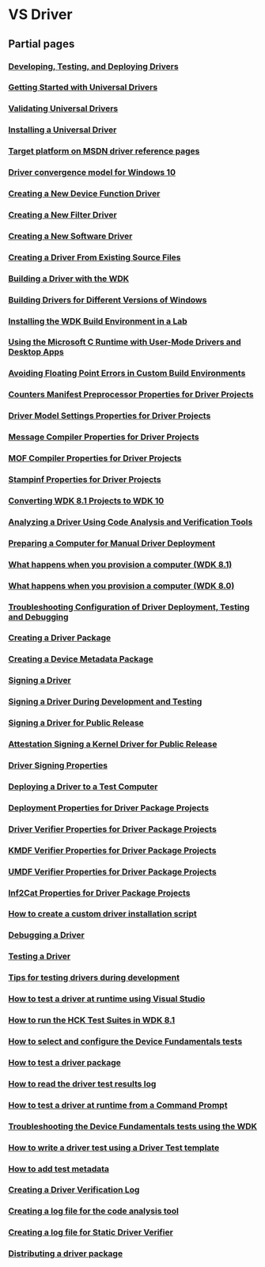 # VS Driver
## Partial pages
### [Developing, Testing, and Deploying Drivers](vsdriver/visual_studio_driver_development_environment.md)
### [Getting Started with Universal Drivers](vsdriver/getting_started_with_universal_drivers.md)
### [Validating Universal Drivers](vsdriver/validating_universal_drivers.md)
### [Installing a Universal Driver](vsdriver/installing_a_universal_driver.md)
### [Target platform on MSDN driver reference pages](vsdriver/windows_10_editions_for_universal_drivers.md)
### [Driver convergence model for Windows 10](vsdriver/driver_model_convergence.md)
### [Creating a New Device Function Driver](vsdriver/creating_a_new_driver.md)
### [Creating a New Filter Driver](vsdriver/creating_a_new_filter_driver.md)
### [Creating a New Software Driver](vsdriver/creating_a_new_software_driver.md)
### [Creating a Driver From Existing Source Files](vsdriver/creating_a_driver_from_existing_source_files.md)
### [Building a Driver with the WDK](vsdriver/building_a_driver.md)
### [Building Drivers for Different Versions of Windows](vsdriver/building_drivers_for_different_versions_of_windows.md)
### [Installing the WDK Build Environment in a Lab](vsdriver/installing_the_wdk_build_environment_in_a_lab.md)
### [Using the Microsoft C Runtime with User-Mode Drivers and Desktop Apps](vsdriver/using_the_microsoft_c_runtime_with_user_mode_drivers_and_apps.md)
### [Avoiding Floating Point Errors in Custom Build Environments](vsdriver/avoiding_floating_point_errors_in_custom_build_environments.md)
### [Counters Manifest Preprocessor Properties for Driver Projects](vsdriver/counters_manifest_preprocessor_properties_for_driver_projects.md)
### [Driver Model Settings Properties for Driver Projects](vsdriver/driver_model_settings_properties_for_driver_projects.md)
### [Message Compiler Properties for Driver Projects](vsdriver/message_compiler_properties_for_driver_projects.md)
### [MOF Compiler Properties for Driver Projects](vsdriver/mof_compiler_properties_for_driver_projects.md)
### [Stampinf Properties for Driver Projects](vsdriver/stampinf_properties_for_driver_projects.md)
### [Converting WDK 8.1 Projects to WDK 10](vsdriver/converting_wdk_8_1_projects_to_wdk_10.md)
### [Analyzing a Driver Using Code Analysis and Verification Tools](vsdriver/analyzing_driver_quality_by_using_code_analysis_tools.md)
### [Preparing a Computer for Manual Driver Deployment](vsdriver/preparing_a_computer_for_manual_driver_deployment.md)
### [What happens when you provision a computer (WDK 8.1)](vsdriver/what_happens_when_you_provision_a_computer__wdk_8_1_.md)
### [What happens when you provision a computer (WDK 8.0)](vsdriver/what_happens_when_you_provision_a_computer__wdk_8_0_.md)
### [Troubleshooting Configuration of Driver Deployment, Testing and Debugging](vsdriver/troubleshooting_configuration_of_driver_deployment__testing_and_debugging.md)
### [Creating a Driver Package](vsdriver/creating_a_driver_package.md)
### [Creating a Device Metadata Package](vsdriver/creating_a_device_metadata_package.md)
### [Signing a Driver](vsdriver/signing_a_driver.md)
### [Signing a Driver During Development and Testing](vsdriver/signing_a_driver_during_development_and_testing.md)
### [Signing a Driver for Public Release](vsdriver/signing_a_driver_for_public_release.md)
### [Attestation Signing a Kernel Driver for Public Release](vsdriver/attestation_signing_a_kernel_driver_for_public_release.md)
### [Driver Signing Properties](vsdriver/driver_signing_properties.md)
### [Deploying a Driver to a Test Computer](vsdriver/deploying_a_driver_to_a_test_computer.md)
### [Deployment Properties for Driver Package Projects](vsdriver/deployment_properties_for_driver_projects.md)
### [Driver Verifier Properties for  Driver Package Projects](vsdriver/driver_verifier_properties_for__driver_projects.md)
### [KMDF Verifier Properties for Driver Package Projects](vsdriver/kmdf_verifier_properties_for_driver_package_projects.md)
### [UMDF Verifier Properties for Driver Package Projects](vsdriver/umdf_verifier_properties_for_driver_package_projects.md)
### [Inf2Cat Properties for Driver Package Projects](vsdriver/inf2cat_properties_for_driver_package_projects.md)
### [How to create a custom driver installation script](vsdriver/create_a_custom_driver_installation_script.md)
### [Debugging a Driver](vsdriver/debugging_a_driver.md)
### [Testing a Driver](vsdriver/testing_a_driver.md)
### [Tips for testing drivers during development](vsdriver/strategies_for_testing_drivers_during_development.md)
### [How to test a driver at runtime using Visual Studio](vsdriver/testing_a_driver_at_runtime.md)
### [How to run the HCK Test Suites in WDK 8.1](vsdriver/run_the_hck_test_suites_in_the_wdk.md)
### [How to select and configure the Device Fundamentals tests](vsdriver/how_to_select_and_configure_the_device_fundamental_tests.md)
### [How to test a driver package](vsdriver/test_a_driver_package.md)
### [How to read the driver test results log](vsdriver/read_the_driver_test_results_log.md)
### [How to test a driver at runtime from a Command Prompt](vsdriver/how_to_test_a_driver_at_runtime_from_a_command_prompt.md)
### [Troubleshooting the Device Fundamentals tests using the WDK](vsdriver/troubleshooting_the_device_fundamental_tests.md)
### [How to write a driver test using a Driver Test template](vsdriver/how_to_write_a_driver_test_.md)
### [How to add test metadata](vsdriver/to_add_test_metadata.md)
### [Creating a Driver Verification Log](vsdriver/creating_a_driver_verification_log.md)
### [Creating a log file for the code analysis tool](vsdriver/creating_a_log_file_for_the_code_analysis_tool.md)
### [Creating a log file for Static Driver Verifier](vsdriver/creating_a_log_file_for_static_driver_verifier.md)
### [Distributing a driver package](vsdriver/distributing_a_driver_package_win8.md)
